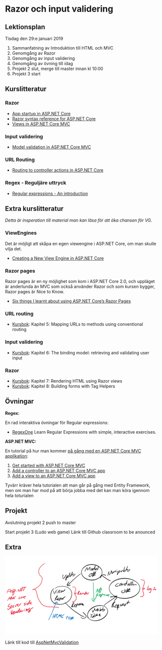 # Razor och input validering

## Lektionsplan
Tisdag den 29:e januari 2019

1. Sammanfatning av Introduktion till HTML och MVC
1. Genomgång av Razor
1. Genomgång av input validering
1. Genomgång av övning till idag
1. Projekt 2 slut, merge till master innan kl 10:00
1. Projekt 3 start

## Kurslitteratur

### Razor
- [App startup in ASP.NET Core](https://docs.microsoft.com/en-us/aspnet/core/fundamentals/startup?view=aspnetcore-2.2)
- [Razor syntax reference for ASP.NET Core](https://docs.microsoft.com/en-us/aspnet/core/mvc/views/razor?view=aspnetcore-2.2)
- [Views in ASP.NET Core MVC](https://docs.microsoft.com/en-us/aspnet/core/mvc/views/overview?view=aspnetcore-2.2)

### Input validering
- [Model validation in ASP.NET Core MVC](https://docs.microsoft.com/en-us/aspnet/core/mvc/models/validation?view=aspnetcore-2.2)

### URL Routing
- [Routing to controller actions in ASP.NET Core](https://docs.microsoft.com/en-us/aspnet/core/mvc/controllers/routing?view=aspnetcore-2.2)

### Regex - Reguljäre uttryck
- [Regular expressions - An introduction](https://www.aivosto.com/articles/regex.html)

## Extra kurslitteratur
*Detta är insperation till material man kan läsa för att öka chansen för VG.*

### ViewEngines
Det är möjligt att skåpa en egen viewengine i ASP.NET Core, om man skulle vilja det.
- [Creating a New View Engine in ASP.NET Core](https://www.davepaquette.com/archive/2016/11/22/creating-a-new-view-engine-in-asp-net-core.aspx)

### Razor pages
Razor pages är en ny möjlighet som kom i ASP.NET Core 2.0, och uppläget är anderlunda än MVC som också använder Razor och som kursen bygger, Razor pages är Nice to Know.
- [Six things I learnt about using ASP.NET Core’s Razor Pages](https://www.thereformedprogrammer.net/six-things-i-learnt-about-using-asp-net-cores-razor-pages/)

### URL routing
* [Kursbok](book.md): Kapitel 5: Mapping URLs to methods using conventional routing

### Input validering
* [Kursbok](book.md): Kapitel 6: The binding model: retrieving and validating user input

### Razor
* [Kursbok](book.md): Kapitel 7: Rendering HTML using Razor views
* [Kursbok](book.md): Kapitel 8: Building forms with Tag Helpers

## Övningar
**Regex:**

En rad interaktiva övningar för Regular expressions: 
- [RegexOne](https://regexone.com/) Learn Regular Expressions with simple, interactive exercises.

**ASP.NET MVC:**

En tutorial på hur man kommer [på gång med en ASP.NET Core MVC applikation](https://docs.microsoft.com/en-us/aspnet/core/tutorials/first-mvc-app/?view=aspnetcore-2.2):
1. [Get started with ASP.NET Core MVC](https://docs.microsoft.com/en-us/aspnet/core/tutorials/first-mvc-app/start-mvc?view=aspnetcore-2.2&tabs=visual-studio)
1. [Add a controller to an ASP.NET Core MVC app](https://docs.microsoft.com/en-us/aspnet/core/tutorials/first-mvc-app/adding-controller?view=aspnetcore-2.2&tabs=visual-studio)
1. [Add a view to an ASP.NET Core MVC app](https://docs.microsoft.com/en-us/aspnet/core/tutorials/first-mvc-app/adding-view?view=aspnetcore-2.2&tabs=visual-studio)

Tyvärr kräver hela tutorialen att man går på gång med Entity Framework, men om man har mod på att börja jobba med det kan man köra igennom hela toturialen

## Projekt
Avslutning projekt 2 push to master

Start projekt 3 (Ludo web game)
Länk till Github classroom to be anounced

## Extra
![Överblick over MVC](MvcOverview.png)

Länk till kod till [AspNetMvcValidation](https://github.com/PGBFDH18/AspNetMvcValidation)